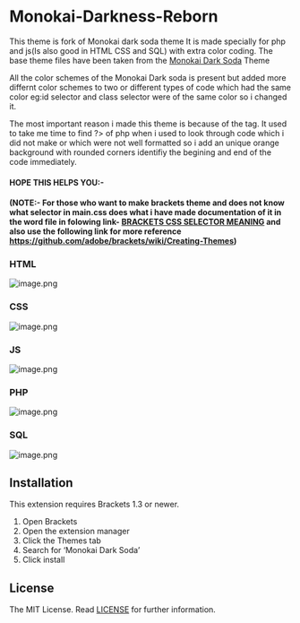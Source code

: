 # Monokai-Darkness-Reborn
This theme is fork of Monokai dark soda theme It is made specially for php and js(Is also good in HTML CSS and SQL) with extra color coding. The base theme files have been taken from the [Monokai Dark Soda](https://github.com/rainje/Monokai-Dark-Soda) Theme

All the color schemes of the Monokai Dark soda is present but added more differnt color schemes to two or different types of code which had the same color eg:id selector and class selector were of the same color so i changed it.

The most important reason i made this theme is because of the <?php ?> tag. It used to take me time to find ?> of php when i used to look through code which i did not make or which were not well formatted so i add an unique orange background with rounded corners identifiy the begining and end of the code immediately.

#### HOPE THIS HELPS YOU:-

#### (NOTE:- For those who want to make brackets theme and does not know what selector in main.css does what i have made documentation of it in the word file in folowing link- [BRACKETS CSS SELECTOR MEANING](https://www.dropbox.com/s/pjakxj3uqw68mc7/Brackets%20Theme%20CSS%20Cheatsheet.docx?dl=0) and also use the following link for more reference https://github.com/adobe/brackets/wiki/Creating-Themes)


### HTML
![image.png](https://s3.postimg.org/ofmex461v/image.png)

### CSS
![image.png](https://s3.postimg.org/macu4wfn7/image.png)

### JS
![image.png](https://s3.postimg.org/6lvfy10hf/image.png)

### PHP
![image.png](https://s22.postimg.org/exhw3bgep/image.png)

### SQL
![image.png](https://s4.postimg.org/fzbouohil/image.png)

Installation
---

This extension requires Brackets 1.3 or newer.

1. Open Brackets
2. Open the extension manager
3. Click the Themes tab
4. Search for ‘Monokai Dark Soda’
5. Click install

License
---

The MIT License. Read [LICENSE](LICENSE) for further information.
